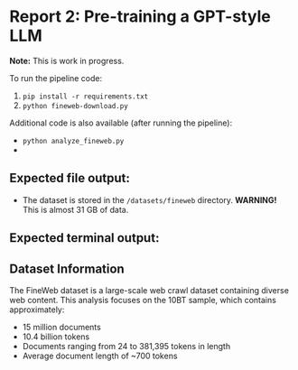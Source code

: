 # Report 2: Pre-training a GPT-style LLM
**Note:** This is work in progress.

To run the pipeline code:
1. `pip install -r requirements.txt`
2. `python fineweb-download.py`

Additional code is also available (after running the pipeline):
- `python analyze_fineweb.py`
- 

## Expected file output:
- The dataset is stored in the `/datasets/fineweb` directory. **WARNING!** This is almost 31 GB of data.

## Expected terminal output:


## Dataset Information

The FineWeb dataset is a large-scale web crawl dataset containing diverse web content. This analysis focuses on the 10BT sample, which contains approximately:

- 15 million documents
- 10.4 billion tokens
- Documents ranging from 24 to 381,395 tokens in length
- Average document length of ~700 tokens
